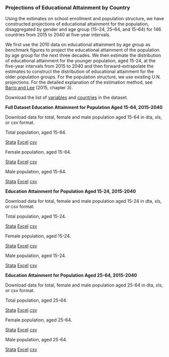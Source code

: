 ﻿### Projections of Educational Attainment by Country
Using the estimates on school enrollment and population structure, we have constructed projections of educational attainment for the population, disaggregated by gender and age group (15–24, 25–64, and 15–64) for 146 countries from 2015 to 2040 at five-year intervals.

We first use the 2010 data on educational attainment by age group as benchmark figures to project the educational attainment of the population by age group for the next three decades. We then estimate the distribution of educational attainment for the younger population, aged 15-24, at the five-year intervals from 2015 to 2040 and then forward-extrapolate the estimates to construct the distribution of educational attainment for the older population groups. For the population structure, we use existing U.N. projections. For the detailed explanation of the estimation method, see  [Barro and Lee](http://www.amazon.com/Education-Matters-Global-Schooling-Century/dp/0199379238/ref=sr_1_1?ie=UTF8&qid=1435965474&sr=8-1&keywords=Education+Matters%3A+Global+Schooling+Gains+from+the+19th+to+the+21st+Century)  (2015, chapter 3).

Download the list of  [variables](/OUP/OUPDefi.md)  and [countries](/OUP/OUPList.md)  in the dataset.

**Full Dataset
Education Attainment for Population Aged 15-64, 2015-2040**

Download data for total, female and male population aged 15-64 in dta, xls, or csv format.

Total population, aged 15-64.

[Stata](/OUP/OUP_proj_MF1564_v1.dta) [Excel](/OUP/OUP_proj_MF1564_v1.xls) [csv](/OUP/OUP_proj_MF1564_v1.csv)

Female population, aged 15-64.

[Stata](/OUP/OUP_proj_F1564_v1.dta) [Excel](/OUP/OUP_proj_F1564_v1.xls) [csv](/OUP/OUP_proj_F1564_v1.csv)

Male population, aged 15-64.

[Stata](/OUP/OUP_proj_M1564_v1.dta) [Excel](/OUP/OUP_proj_M1564_v1.xls) [csv](/OUP/OUP_proj_M1564_v1.csv)

**Education Attainment for Population Aged 15-24, 2015-2040**

Download data for total, female and male population aged 15-24 in dta, xls, or csv format.

Total population, aged 15-24.

[Stata](/OUP/OUP_proj_MF1524_v1.dta) [Excel](/OUP/OUP_proj_MF1524_v1.xls) [csv](/OUP/OUP_proj_MF1524_v1.csv)

Female population, aged 15-24.

[Stata](/OUP/OUP_proj_F1524_v1.dta) [Excel](/OUP/OUP_proj_F1524_v1.xls) [csv](/OUP/OUP_proj_F1524_v1.csv)

Male population, aged 15-24.

[Stata](/OUP/OUP_proj_M1524_v1.dta) [Excel](/OUP/OUP_proj_M1524_v1.xls) [csv](/OUP/OUP_proj_M1524_v1.csv)

**Education Attainment for Population Aged 25-64, 2015-2040**

Download data for total, female and male population aged 25-64 in dta, xls, or csv format.

Total population, aged 25-64.

[Stata](/OUP/OUP_proj_MF2564_v1.dta) [Excel](/OUP/OUP_proj_MF2564_v1.xls) [csv](/OUP/OUP_proj_MF2564_v1.csv)

Female population, aged 25-64.

[Stata](/OUP/OUP_proj_F2564_v1.dta) [Excel](/OUP/OUP_proj_F2564_v1.xls) [csv](/OUP/OUP_proj_F2564_v1.csv)

Male population, aged 25-64.

[Stata](/OUP/OUP_proj_M2564_v1.dta) [Excel](/OUP/OUP_proj_M2564_v1.xls) [csv](/OUP/OUP_proj_M2564_v1.csv)
